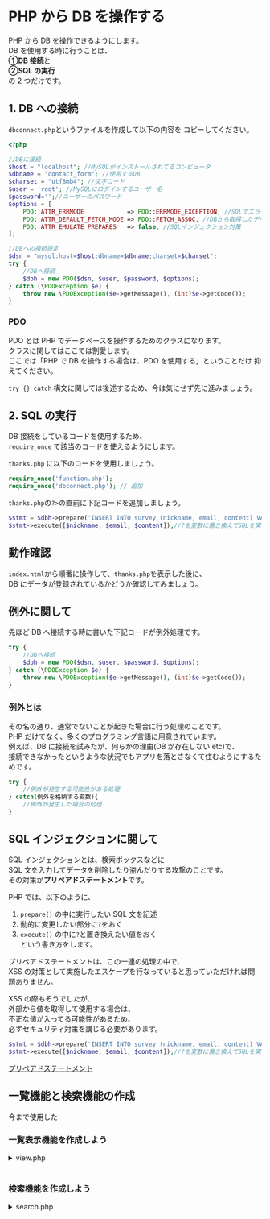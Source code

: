# PHP から DB を操作する

PHP から DB を操作できるようにします。  
DB を使用する時に行うことは、  
**①DB 接続**と  
**②SQL の実行**  
の 2 つだけです。

## 1. DB への接続

`dbconnect.php`というファイルを作成して以下の内容を
コピーしてください。

```php
<?php

//DBに接続
$host = "localhost"; //MySQLがインストールされてるコンピュータ
$dbname = "contact_form"; //使用するDB
$charset = "utf8mb4"; //文字コード
$user = 'root'; //MySQLにログインするユーザー名
$password='';//ユーザーのパスワード
$options = [
    PDO::ATTR_ERRMODE            => PDO::ERRMODE_EXCEPTION, //SQLでエラーが表示された場合、画面にエラーが出力される
    PDO::ATTR_DEFAULT_FETCH_MODE => PDO::FETCH_ASSOC, //DBから取得したデータを連想配列の形式で取得する
    PDO::ATTR_EMULATE_PREPARES   => false, //SQLインジェクション対策
];

//DBへの接続設定
$dsn = "mysql:host=$host;dbname=$dbname;charset=$charset";
try {
    //DBへ接続
    $dbh = new PDO($dsn, $user, $password, $options);
} catch (\PDOException $e) {
    throw new \PDOException($e->getMessage(), (int)$e->getCode());
}
```

### PDO

PDO とは PHP でデータベースを操作するためのクラスになります。  
クラスに関してはここでは割愛します。  
ここでは「PHP で DB を操作する場合は、PDO を使用する」ということだけ
抑えてください。

`try {} catch` 構文に関しては後述するため、今は気にせず先に進みましょう。

## 2. SQL の実行

DB 接続をしているコードを使用するため、  
`require_once` で該当のコードを使えるようにします。

`thanks.php` に以下のコードを使用しましょう。

```php
require_once('function.php');
require_once('dbconnect.php'); // 追加
```

`thanks.php`の`?>`の直前に下記コードを追加しましょう。

```php
$stmt = $dbh->prepare('INSERT INTO survey (nickname, email, content) VALUES (?, ?, ?)');
$stmt->execute([$nickname, $email, $content]);//?を変数に置き換えてSQLを実行
```

## 動作確認

`index.html`から順番に操作して、`thanks.php`を表示した後に、  
DB にデータが登録されているかどうか確認してみましょう。

## 例外に関して

先ほど DB へ接続する時に書いた下記コードが例外処理です。

```php
try {
    //DBへ接続
    $dbh = new PDO($dsn, $user, $password, $options);
} catch (\PDOException $e) {
    throw new \PDOException($e->getMessage(), (int)$e->getCode());
}
```

### 例外とは

その名の通り、通常でないことが起きた場合に行う処理のことです。  
PHP だけでなく、多くのプログラミング言語に用意されています。  
例えば、DB に接続を試みたが、何らかの理由(DB が存在しない etc)で、  
接続できなかったというような状況でもアプリを落とさなくて住むようにするためです。

```php
try {
    //例外が発生する可能性がある処理
} catch(例外を格納する変数){
    //例外が発生した場合の処理
}
```

## SQL インジェクションに関して

SQL インジェクションとは、検索ボックスなどに  
SQL 文を入力してデータを削除したり盗んだりする攻撃のことです。  
その対策が**プリペアドステートメント**です。

PHP では、以下のように、

1. `prepare()` の中に実行したい SQL 文を記述
2. 動的に変更したい部分に`?`をおく
3. `execute()` の中に`?`と置き換えたい値をおく  
   という書き方をします。

プリペアドステートメントは、この一連の処理の中で、  
XSS の対策として実施したエスケープを行なっていると思っていただければ問題ありません。

XSS の際もそうでしたが、  
外部から値を取得して使用する場合は、  
不正な値が入ってる可能性があるため、  
必ずセキュリティ対策を講じる必要があります。

```php
$stmt = $dbh->prepare('INSERT INTO survey (nickname, email, content) VALUES (?, ?, ?)');
$stmt->execute([$nickname, $email, $content]);//?を変数に置き換えてSQLを実行
```

[プリペアドステートメント](https://www.php.net/manual/ja/pdo.prepared-statements.php)

## 一覧機能と検索機能の作成

今まで使用した

### 一覧表示機能を作成しよう

<details><summary>view.php</summary><div>

```
<?php
    require_once('function.php');
    require_once('dbconnect.php');

    //SQLを実行
    $stmt = $dbh->prepare('SELECT * FROM survey');
    $stmt->execute();
    $results = $stmt->fetchAll();
?>
<!DOCTYPE html>
<html lang="ja">
<head>
    <meta charset="utf-8">
    <title>一覧</title>
</head>
<body>
<!-- //画面に表示する -->
    <?php foreach ($results as $result): ?>
        <p><?php echo h($result['nickname']); ?></p>
        <p><?php echo h($result['email']); ?></p>
        <p><?php echo h($result['content']); ?></p>
    <?php endforeach; ?>
</body>
</html>
```

</div></details>
<br>

### 検索機能を作成しよう

<details><summary>search.php</summary><div>

```
<?php
    require_once('function.php');
    require_once('dbconnect.php');

    $nickname = '';
    if (isset($_GET['nickname'])) {
        $nickname = $_GET['nickname'];
    }

    //SQLを実行
    $stmt = $dbh->prepare('SELECT * FROM survey WHERE nickname like ?');
    $stmt->execute(["%$nickname%"]);
    $results = $stmt->fetchAll();
?>
<!DOCTYPE html>
<html lang="ja">
<head>
    <title>送信完了</title>
    <meta charset="utf-8">
</head>
<body>
    <form action="" method="get">
        <p>検索したいnicknameを入力してください。</p>
        <input type="text" name="nickname">
        <input type="submit" value="検索">
    </form>
    <!-- //画面に表示する -->
    <?php foreach ($results as $result): ?>
        <p><?php echo h($result['nickname']); ?></p>
        <p><?php echo h($result['email']); ?></p>
        <p><?php echo h($result['content']); ?></p>
    <?php endforeach; ?>
</body>
</html>
```

</div></details>
<br>

